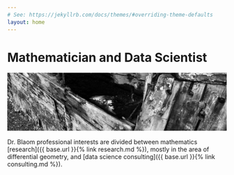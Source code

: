 ```yaml
---
# See: https://jekyllrb.com/docs/themes/#overriding-theme-defaults
layout: home
---
```

# Mathematician and Data Scientist

![banner](shipwreck.jpg)

Dr. Blaom professional interests are divided between mathematics
[research]({{ base.url }}{% link research.md %}), mostly in the area
of differential geometry,  and [data science consulting]({{ base.url
}}{% link consulting.md %}).


